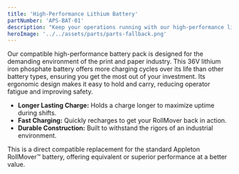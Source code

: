 ```yaml
---
title: 'High-Performance Lithium Battery'
partNumber: 'APS-BAT-01'
description: "Keep your operations running with our high-performance lithium iron phosphate battery pack. It's ergonomic, easy to carry, and delivers long-lasting power."
heroImage: '../../assets/parts/parts-fallback.png'
---
```


Our compatible high-performance battery pack is designed for the demanding environment of the print and paper industry. This 36V lithium iron phosphate battery offers more charging cycles over its life than other battery types, ensuring you get the most out of your investment. Its ergonomic design makes it easy to hold and carry, reducing operator fatigue and improving safety.

- **Longer Lasting Charge:** Holds a charge longer to maximize uptime during shifts.
- **Fast Charging:** Quickly recharges to get your RollMover back in action.
- **Durable Construction:** Built to withstand the rigors of an industrial environment.

This is a direct compatible replacement for the standard Appleton RollMover™ battery, offering equivalent or superior performance at a better value.